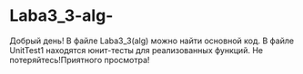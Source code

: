 # Laba3_3-alg-
Добрый день! 
В файле Laba3_3(alg) можно найти основной код. 
В файле UnitTest1 находятся юнит-тесты для реализованных функций.
Не потеряйтесь!Приятного просмотра!
